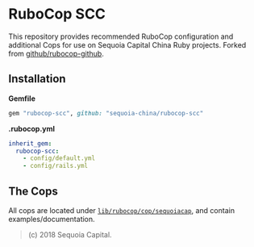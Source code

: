 # RuboCop SCC

This repository provides recommended RuboCop configuration and additional Cops for use on Sequoia Capital China Ruby projects. Forked from [github/rubocop-github](https://github.com/github/rubocop-github).

## Installation

**Gemfile**

``` ruby
gem "rubocop-scc", github: "sequoia-china/rubocop-scc"
```

**.rubocop.yml**

``` yaml
inherit_gem:
  rubocop-scc:
    - config/default.yml
    - config/rails.yml
```

## The Cops

All cops are located under [`lib/rubocop/cop/sequoiacap`](lib/rubocop/cop/sequoiacap), and contain examples/documentation.

> (c) 2018 Sequoia Capital.


